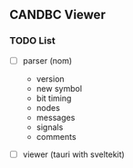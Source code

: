 ## CANDBC Viewer

### TODO List
- [ ] parser (nom)  
  - version
  - new symbol
  - bit timing
  - nodes
  - messages
  - signals
  - comments

- [ ] viewer (tauri with sveltekit)
